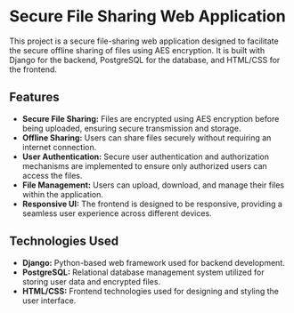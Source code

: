# Secure File Sharing Web Application

This project is a secure file-sharing web application designed to facilitate the secure offline sharing of files using AES encryption. It is built with Django for the backend, PostgreSQL for the database, and HTML/CSS for the frontend.

## Features
- **Secure File Sharing:** Files are encrypted using AES encryption before being uploaded, ensuring secure transmission and storage.
- **Offline Sharing:** Users can share files securely without requiring an internet connection.
- **User Authentication:** Secure user authentication and authorization mechanisms are implemented to ensure only authorized users can access the files.
- **File Management:** Users can upload, download, and manage their files within the application.
- **Responsive UI:** The frontend is designed to be responsive, providing a seamless user experience across different devices.

## Technologies Used
- **Django:** Python-based web framework used for backend development.
- **PostgreSQL:** Relational database management system utilized for storing user data and encrypted files.
- **HTML/CSS:** Frontend technologies used for designing and styling the user interface.
